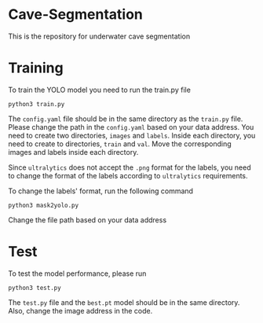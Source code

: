 # Cave-Segmentation
This is the repository for underwater cave segmentation 

# Training


To train the YOLO model you need to run the train.py file

`python3 train.py`

The `config.yaml` file should be in the same directory as the `train.py` file. Please change the path in the `config.yaml` based on your data address. You need to create two directories, `images` and `labels`. Inside each directory, you need to create to directories, `train` and `val`. Move the corresponding images and labels inside each directory. 

Since `ultralytics` does not accept the `.png` format for the labels, you need to change the format of the labels according to `ultralytics` requirements.

 To change the labels' format, run the following command 
 
 `python3 mask2yolo.py`

 Change the file path based on your data address

 # Test

 To test the model performance, please run
 
 `python3 test.py`

 The `test.py` file and the `best.pt` model should be in the same directory. 
 Also, change the image address in the code.


 # Deployment on Jetson Nano
There are two ways of running the YOLO model on Jetson Nano (My suggestion is the first way)

 You can either use `ultralytics` package or you can manually deploy the model on Jetson Nano.

 To use `ultralytics`, you can run the model inside the docker container provided at https://docs.ultralytics.com/guides/nvidia-jetson/#flash-jetpack-to-nvidia-jetson

It shows all the steps for the model deployment. 


To run the model outside the docker, you need to export it to `.onnx` format first. To do this run

`python3 model_export.py`

Then, you need to copy the model to Jetson Nano and convert it to TensorRT format. Run `onnx2trt.py` on Jetson Nano. 

`Python3 onnx2trt.py path_to_onnx_model path_to_trt_model`

Since you are not using `ultralytics`, you need to take care of outputs. I added a sample (`latency.py`)

`python3 latency.py path_to_trt_model`

This is just a sample code to run the model on Jetson Nano. It does not use actual images. Instead, it uses random inputs. You can change it with actual images. 
There is also the `lightweight_dataframes.py` file that is used to creat a `.csv` file containing the statistics for the model performance. 


 

 
 
